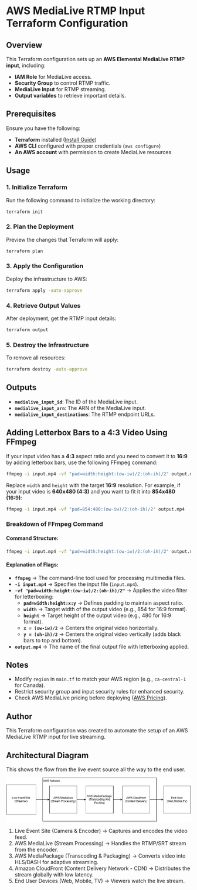 # AWS MediaLive RTMP Input Terraform Configuration

## Overview
This Terraform configuration sets up an **AWS Elemental MediaLive RTMP input**, including:
- **IAM Role** for MediaLive access.
- **Security Group** to control RTMP traffic.
- **MediaLive Input** for RTMP streaming.
- **Output variables** to retrieve important details.

## Prerequisites
Ensure you have the following:
- **Terraform** installed ([Install Guide](https://developer.hashicorp.com/terraform/tutorials/aws-get-started/install-cli))
- **AWS CLI** configured with proper credentials (`aws configure`)
- **An AWS account** with permission to create MediaLive resources

## Usage

### 1. Initialize Terraform
Run the following command to initialize the working directory:
```sh
terraform init
```

### 2. Plan the Deployment
Preview the changes that Terraform will apply:
```sh
terraform plan
```

### 3. Apply the Configuration
Deploy the infrastructure to AWS:
```sh
terraform apply -auto-approve
```

### 4. Retrieve Output Values
After deployment, get the RTMP input details:
```sh
terraform output
```

### 5. Destroy the Infrastructure
To remove all resources:
```sh
terraform destroy -auto-approve
```

## Outputs
- **`medialive_input_id`**: The ID of the MediaLive input.
- **`medialive_input_arn`**: The ARN of the MediaLive input.
- **`medialive_input_destinations`**: The RTMP endpoint URLs.

## Adding Letterbox Bars to a 4:3 Video Using FFmpeg
If your input video has a **4:3** aspect ratio and you need to convert it to **16:9** by adding letterbox bars, use the following FFmpeg command:

```sh
ffmpeg -i input.mp4 -vf "pad=width:height:(ow-iw)/2:(oh-ih)/2" output.mp4
```

Replace `width` and `height` with the target **16:9** resolution. For example, if your input video is **640x480 (4:3)** and you want to fit it into **854x480 (16:9)**:

```sh
ffmpeg -i input.mp4 -vf "pad=854:480:(ow-iw)/2:(oh-ih)/2" output.mp4
```

### Breakdown of FFmpeg Command

#### **Command Structure:**
```sh
ffmpeg -i input.mp4 -vf "pad=width:height:(ow-iw)/2:(oh-ih)/2" output.mp4
```

#### **Explanation of Flags:**

- **`ffmpeg`** → The command-line tool used for processing multimedia files.
- **`-i input.mp4`** → Specifies the input file (`input.mp4`).
- **`-vf "pad=width:height:(ow-iw)/2:(oh-ih)/2"`** → Applies the video filter for letterboxing:
  - **`pad=width:height:x:y`** → Defines padding to maintain aspect ratio.
  - **`width`** → Target width of the output video (e.g., 854 for 16:9 format).
  - **`height`** → Target height of the output video (e.g., 480 for 16:9 format).
  - **`x = (ow-iw)/2`** → Centers the original video horizontally.
  - **`y = (oh-ih)/2`** → Centers the original video vertically (adds black bars to top and bottom).
- **`output.mp4`** → The name of the final output file with letterboxing applied.

## Notes
- Modify `region` in `main.tf` to match your AWS region (e.g., `ca-central-1` for Canada).
- Restrict security group and input security rules for enhanced security.
- Check AWS MediaLive pricing before deploying ([AWS Pricing](https://aws.amazon.com/medialive/pricing/)).

## Author
This Terraform configuration was created to automate the setup of an AWS MediaLive RTMP input for live streaming.

## Architectural Diagram
This shows the flow from the live event source all the way to the end user.

![Diagram](images\diagram.png)

1. Live Event Site (Camera & Encoder) → Captures and encodes the video feed.
2. AWS MediaLive (Stream Processing) → Handles the RTMP/SRT stream from the encoder.
3. AWS MediaPackage (Transcoding & Packaging) → Converts video into HLS/DASH for adaptive streaming.
4. Amazon CloudFront (Content Delivery Network - CDN) → Distributes the stream globally with low latency.
5. End User Devices (Web, Mobile, TV) → Viewers watch the live stream.